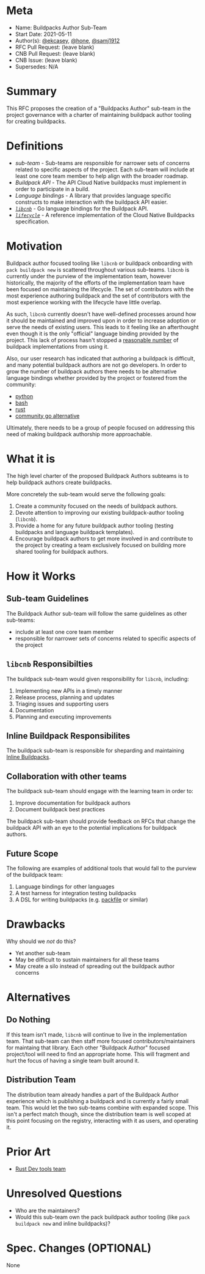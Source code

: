 # Meta
[meta]: #meta
- Name: Buildpacks Author Sub-Team
- Start Date: 2021-05-11
- Author(s): [@ekcasey](https://github.com/ekcasey), [@hone](https://github.com/hone), [@samj1912](https://github.com/samj1912)
- RFC Pull Request: (leave blank)
- CNB Pull Request: (leave blank)
- CNB Issue: (leave blank)
- Supersedes: N/A

# Summary
[summary]: #summary

This RFC proposes the creation of a "Buildpacks Author" sub-team in the project governance with a charter of maintaining buildpack author tooling for creating buildpacks.

# Definitions
[definitions]: #definitions

- *sub-team* - Sub-teams are responsible for narrower sets of concerns related to specific aspects of the project. Each sub-team will include at least one core team member to help align with the broader roadmap.
- *Buildpack API* - The API Cloud Native buildpacks must implement in order to participate in a build.
- *Language bindings* - A library that provides language specific constructs to make interaction with the buildpack API easier.
- *[`libcnb`](https://github.com/buildpacks/libcnb)* - Go language bindings for the Buildpack API.
- *[`lifecycle`](https://github.com/buildpacks/lifecycle)* - A reference implementation of the Cloud Native Buildpacks specification.

# Motivation
[motivation]: #motivation

Buildpack author focused tooling like `libcnb` or buildpack onboarding with `pack buildpack new` is scattered throughout various sub-teams. `libcnb` is currently under the purview of the implementation team, however historically, the majority of the efforts of the implementation team have been focused on maintaining the lifecycle. The set of contributors with the most experience authoring buildpack and the set of contributors with the most experience working with the lifecycle have little overlap.

As such, `libcnb` currently doesn't have well-defined processes around how it should be maintained and improved upon in order to increase adoption or serve the needs of existing users.  This leads to it feeling like an afterthought even though it is the only "official" language binding provided by the project. This lack of process hasn't stopped a [reasonable number](https://pkg.go.dev/github.com/buildpacks/libcnb?tab=importedby) of buildpack implementations from using it.

Also, our user research has indicated that authoring a buildpack is difficult, and many potential buildpack authors are not go developers. In order to grow the number of buildpack authors there needs to be alternative language bindings whether provided by the project or fostered from the community:

- [python](https://github.com/paketo-buildpacks/packit)
- [bash](https://github.com/jkutner/libcnb.bash)
- [rust](https://github.com/Malax/libcnb)
- [community go alternative](https://github.com/paketo-buildpacks/packit)

Ultimately, there needs to be a group of people focused on addressing this need of making buildpack authorship more approachable.

# What it is
[what-it-is]: #what-it-is

The high level charter of the proposed Buildpack Authors subteams is to help buildpack authors create buildpacks.

More concretely the sub-team  would serve the following goals:
1. Create a community focused on the needs of buildpack authors.
2. Devote attention to improving our existing buildpack-author tooling (`libcnb`).
3. Provide a home for any future buildpack author tooling (testing buildpacks and language buildpack templates).
4. Encourage buildpack authors to get more involved in and contribute to the project by creating a team exclusively focused on building more shared tooling for buildpack authors.

# How it Works
[how-it-works]: #how-it-works

## Sub-team Guidelines

The Buildpack Author sub-team will follow the same guidelines as other sub-teams:

- include at least one core team member
- responsible for narrower sets of concerns related to specific aspects of the project

## `libcnb` Responsibilties
The buildpack sub-team would given responsibility for `libcnb`, including:
1. Implementing new APIs in a timely manner
1. Release process, planning and updates
1. Triaging issues and supporting users
1. Documentation
1. Planning and executing improvements

## Inline Buildpack Responsibilites
The buildpack sub-team is responsible for sheparding and maintaining [Inline Buildpacks](https://github.com/buildpacks/rfcs/blob/main/text/0048-inline-buildpack.md).

## Collaboration with other teams
The buildpack sub-team should engage with the learning team in order to:
1. Improve documentation for buildpack authors
1. Document buildpack best practices

The buildpack sub-team should provide feedback on RFCs that change the buildpack API with an eye to the potential implications for buildpack authors.

## Future Scope
The following are examples of additional tools that would fall to the purview of the buildpack team:
1. Language bindings for other languages
1. A test harness for integration testing buildpacks
1. A DSL for writing buildpacks (e.g. [packfile](https://github.com/sclevine/packfile) or similar)

# Drawbacks
[drawbacks]: #drawbacks

Why should we *not* do this?

- Yet another sub-team
- May be difficult to sustain maintainers for all these teams
- May create a silo instead of spreading out the buildpack author concerns

# Alternatives
[alternatives]: #alternatives

## Do Nothing

If this team isn't made, `libcnb` will continue to live in the implementation team. That sub-team can then staff more focused contributors/maintainers for maintaing that library. Each other "Buildpack Author" focused project/tool will need to find an appropriate home. This will fragment and hurt the focus of having a single team built around it.

## Distribution Team

The distribution team already handles a part of the Buildpack Author experience which is publishing a buildpack and is currently a fairly small team. This would let the two sub-teams combine with expanded scope. This isn't a perfect match though, since the distribution team is well scoped at this point focusing on the registry, interacting with it as users, and operating it.

# Prior Art
[prior-art]: #prior-art

* [Rust Dev tools team](https://www.rust-lang.org/governance/teams/dev-tools)

# Unresolved Questions
[unresolved-questions]: #unresolved-questions

- Who are the maintainers?
- Would this sub-team own the pack buildpack author tooling (like `pack buildpack new` and inline buildpacks)?

# Spec. Changes (OPTIONAL)
[spec-changes]: #spec-changes
None
